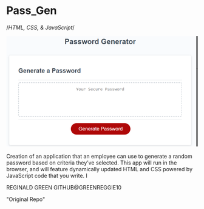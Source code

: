 
<!-- Title -->
# Pass_Gen

<!-- list of technologies used -->
/*HTML, CSS, & JavaScript*/

<!-- URL to hosted site -->


<!-- picture of site -->
![alt text](/Screenshot%20(10).png)

<!-- description of the site purpose -->
Creation of an application that an employee can use to generate a random password based on criteria they’ve selected. This app will run in the browser, and will feature dynamically updated HTML and CSS powered by JavaScript code that you write. I

<!-- author & contributors -->
REGINALD GREEN GITHUB@GREENREGGIE10

<!-- updates -->
"Original Repo"

